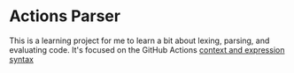 # Actions Parser

This is a learning project for me to learn a bit about lexing, parsing, and evaluating code. It's focused on the GitHub Actions [context and expression syntax](https://docs.github.com/en/actions/reference/context-and-expression-syntax-for-github-actions)
